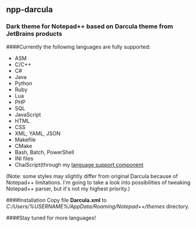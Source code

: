 ## npp-darcula

### Dark theme for Notepad++ based on Darcula theme from JetBrains products

####Currently the following languages are fully supported:
* ASM
* C/C++
* C#
* Java
* Python
* Ruby
* Lua
* PHP
* SQL
* JavaScript
* HTML
* CSS
* XML, YAML, JSON
* Makefile
* CMake
* Bash, Batch, PowerShell
* INI files
* ChaiScript(through my [language support component](https://github.com/ChaiScript/npp-chaiscript)

(Note: some styles may slightly differ from original Darcula because of Notepad++ limitations.
I'm going to take a look into possibilities of tweaking Notepad++ parser, but it's not my highest priority.)

####Installation
Copy file **Darcula.xml** to _C:/Users/%USERNAME%/AppData/Roaming/Notepad++/themes_ directory.


####Stay tuned for more languages!



